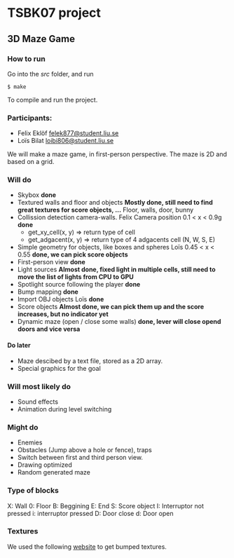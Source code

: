 # TSBK07 project

## 3D Maze Game
### How to run

Go into the *src* folder, and run

```
$ make
```

To compile and run the project.

### Participants:
- Felix Eklöf felek877@student.liu.se
- Loïs Bilat loibi806@student.liu.se

We will make a maze game, in first-person perspective. The maze is 2D and based on a grid.

### Will do

- Skybox **done**
- Textured walls and floor and objects **Mostly done, still need to find great textures for score objects, ...**
    Floor, walls, door, bunny
- Collission detection camera-walls. Felix Camera position 0.1 < x < 0.9g **done**
    - get_xy_cell(x, y) => return type of cell
    - get_adgacent(x, y) => return type of 4 adgacents cell (N, W, S, E)
- Simple geometry for objects, like boxes and spheres Loïs 0.45 < x < 0.55 **done, we can pick score objects**
- First-person view **done**
- Light sources **Almost done, fixed light in multiple cells, still need to move the list of lights from CPU to GPU**
- Spotlight source following the player **done**
- Bump mapping **done**
- Import OBJ objects Loïs **done**
- Score objects **Almost done, we can pick them up and the score increases, but no indicator yet**
- Dynamic maze (open / close some walls) **done, lever will close opend doors and vice versa**

#### Do later

- Maze descibed by a text file, stored as a 2D array.
- Special graphics for the goal

### Will most likely do

- Sound effects
- Animation during level switching

### Might do

- Enemies
- Obstacles (Jump above a hole or fence), traps
- Switch between first and third person view.
- Drawing optimized
- Random generated maze

### Type of blocks

X: Wall
0: Floor
B: Beggining
E: End
S: Score object
I: Interruptor not pressed
i: interruptor pressed
D: Door close
d: Door open

### Textures

We used the following [website](https://www.textures.com/browse/3d-scans/114548) to get bumped textures.